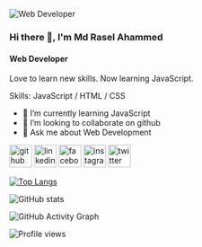 ![Web Developer](https://scontent.fdac136-1.fna.fbcdn.net/v/t1.6435-9/s960x960/181445290_3629202337189835_4802072040426199195_n.jpg?_nc_cat=108&ccb=1-5&_nc_sid=e3f864&_nc_eui2=AeEtx7oY9jgoZ84pVOS6XZ20I6UnN3lQA-wjpSc3eVAD7JeCdvk-kRaUQl_dZMIXcW7Q7k98rp8aiQlvjlfCGQni&_nc_ohc=d9vrjyea6rcAX8C3kuc&_nc_ht=scontent.fdac136-1.fna&oh=d9f393446a2377894a29c5c292e4c5c3&oe=6154FE17)

### Hi there 👋, I'm Md Rasel Ahammed
#### Web Developer


Love to learn new skills. Now learning JavaScript.

Skills: JavaScript / HTML / CSS

- 🌱 I’m currently learning JavaScript 
- 👯 I’m looking to collaborate on github 
- 💬 Ask me about Web Development 


[<img src='https://cdn.jsdelivr.net/npm/simple-icons@3.0.1/icons/github.svg' alt='github' height='40'>](https://github.com/chemrasel)  [<img src='https://cdn.jsdelivr.net/npm/simple-icons@3.0.1/icons/linkedin.svg' alt='linkedin' height='40'>](https://www.linkedin.com/in/chemrasel/)  [<img src='https://cdn.jsdelivr.net/npm/simple-icons@3.0.1/icons/facebook.svg' alt='facebook' height='40'>](https://www.facebook.com/chemrasel)  [<img src='https://cdn.jsdelivr.net/npm/simple-icons@3.0.1/icons/instagram.svg' alt='instagram' height='40'>](https://www.instagram.com/chemrasel/)  [<img src='https://cdn.jsdelivr.net/npm/simple-icons@3.0.1/icons/twitter.svg' alt='twitter' height='40'>](https://twitter.com/chemrasel)  

[![Top Langs](https://github-readme-stats.vercel.app/api/top-langs/?username=chemrasel)](https://github.com/anuraghazra/github-readme-stats)

![GitHub stats](https://github-readme-stats.vercel.app/api?username=chemrasel&show_icons=true)  

![GitHub Activity Graph](https://activity-graph.herokuapp.com/graph?username=chemrasel)  

![Profile views](https://gpvc.arturio.dev/chemrasel)  
